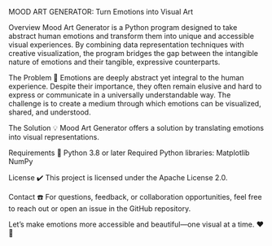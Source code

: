 MOOD ART GENERATOR: Turn Emotions into Visual Art

Overview
Mood Art Generator is a Python program designed to take abstract human emotions and transform them into unique and accessible visual experiences. By combining data representation techniques with creative visualization, the program bridges the gap between the intangible nature of emotions and their tangible, expressive counterparts.

The Problem 🧩
Emotions are deeply abstract yet integral to the human experience. Despite their importance, they often remain elusive and hard to express or communicate in a universally understandable way. The challenge is to create a medium through which emotions can be visualized, shared, and understood.

The Solution 💡
Mood Art Generator offers a solution by translating emotions into visual representations. 

Requirements 📝
Python 3.8 or later
Required Python libraries:
Matplotlib
NumPy

License ✔️
This project is licensed under the Apache License 2.0.

Contact ☎️
For questions, feedback, or collaboration opportunities, feel free to reach out or open an issue in the GitHub repository.

Let’s make emotions more accessible and beautiful—one visual at a time. ❤️🎨
